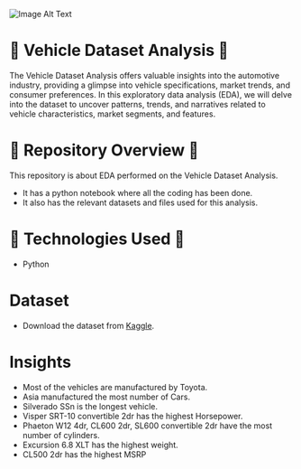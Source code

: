 ![Image Alt Text](https://hagerty-vid-images.imgix.net/vehicles/2004%20Viper%20137.jpg)

# 🌼  Vehicle Dataset Analysis  🌼
The Vehicle Dataset Analysis offers valuable insights into the automotive industry, providing a glimpse into vehicle specifications, market trends, and consumer preferences. In this exploratory data analysis (EDA), we will delve into the dataset to uncover patterns, trends, and narratives related to vehicle characteristics, market segments, and features.

# 🌼  Repository Overview  🌼
This repository is about EDA performed on the Vehicle Dataset Analysis.
   - It has a python notebook where all the coding has been done.
   - It also has the relevant datasets and files used for this analysis.

# 🌼  Technologies Used  🌼
* Python
  
# Dataset 
* Download the dataset from [Kaggle](https://www.kaggle.com/code/beelaboo/car-dataset/input).

# Insights  
* Most of the vehicles are manufactured by Toyota.
* Asia manufactured the most number of Cars.
* Silverado SSn is the longest vehicle.
* Visper SRT-10 convertible 2dr has the highest Horsepower.
* Phaeton W12 4dr, CL600 2dr, SL600 convertible 2dr have the most number of cylinders.
* Excursion 6.8 XLT has the highest weight.
* CL500 2dr has the highest MSRP
